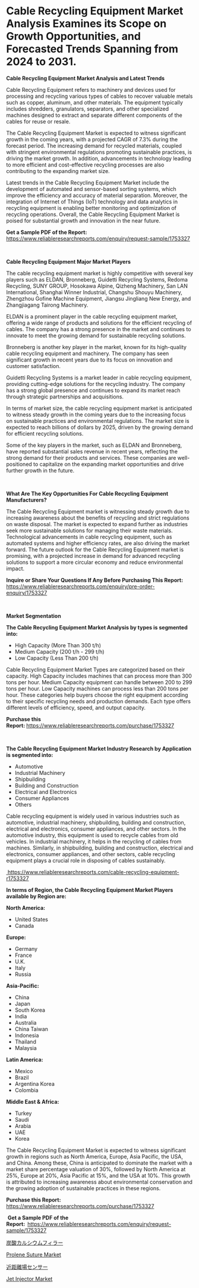 <p><h1>Cable Recycling Equipment Market Analysis Examines its Scope on Growth Opportunities, and Forecasted Trends Spanning from 2024 to 2031.</h1></p><p><strong>Cable Recycling Equipment Market Analysis and Latest Trends</strong></p>
<p><p>Cable Recycling Equipment refers to machinery and devices used for processing and recycling various types of cables to recover valuable metals such as copper, aluminum, and other materials. The equipment typically includes shredders, granulators, separators, and other specialized machines designed to extract and separate different components of the cables for reuse or resale.</p><p>The Cable Recycling Equipment Market is expected to witness significant growth in the coming years, with a projected CAGR of 7.3% during the forecast period. The increasing demand for recycled materials, coupled with stringent environmental regulations promoting sustainable practices, is driving the market growth. In addition, advancements in technology leading to more efficient and cost-effective recycling processes are also contributing to the expanding market size.</p><p>Latest trends in the Cable Recycling Equipment Market include the development of automated and sensor-based sorting systems, which improve the efficiency and accuracy of material separation. Moreover, the integration of Internet of Things (IoT) technology and data analytics in recycling equipment is enabling better monitoring and optimization of recycling operations. Overall, the Cable Recycling Equipment Market is poised for substantial growth and innovation in the near future.</p></p>
<p><strong>Get a Sample PDF of the Report:&nbsp;</strong> <a href="https://www.reliableresearchreports.com/enquiry/request-sample/1753327">https://www.reliableresearchreports.com/enquiry/request-sample/1753327</a></p>
<p>&nbsp;</p>
<p><strong>Cable Recycling Equipment Major Market Players</strong></p>
<p><p>The cable recycling equipment market is highly competitive with several key players such as ELDAN, Bronneberg, Guidetti Recycling Systems, Redoma Recycling, SUNY GROUP, Hosokawa Alpine, Qizheng Machinery, San LAN International, Shanghai Winner Industrial, Changshu Shouyu Machinery, Zhengzhou Gofine Machine Equipment, Jiangsu Jingliang New Energy, and Zhangjiagang Tairong Machinery.</p><p>ELDAN is a prominent player in the cable recycling equipment market, offering a wide range of products and solutions for the efficient recycling of cables. The company has a strong presence in the market and continues to innovate to meet the growing demand for sustainable recycling solutions.</p><p>Bronneberg is another key player in the market, known for its high-quality cable recycling equipment and machinery. The company has seen significant growth in recent years due to its focus on innovation and customer satisfaction.</p><p>Guidetti Recycling Systems is a market leader in cable recycling equipment, providing cutting-edge solutions for the recycling industry. The company has a strong global presence and continues to expand its market reach through strategic partnerships and acquisitions.</p><p>In terms of market size, the cable recycling equipment market is anticipated to witness steady growth in the coming years due to the increasing focus on sustainable practices and environmental regulations. The market size is expected to reach billions of dollars by 2025, driven by the growing demand for efficient recycling solutions.</p><p>Some of the key players in the market, such as ELDAN and Bronneberg, have reported substantial sales revenue in recent years, reflecting the strong demand for their products and services. These companies are well-positioned to capitalize on the expanding market opportunities and drive further growth in the future.</p></p>
<p>&nbsp;</p>
<p><strong>What Are The Key Opportunities For Cable Recycling Equipment Manufacturers?</strong></p>
<p><p>The Cable Recycling Equipment market is witnessing steady growth due to increasing awareness about the benefits of recycling and strict regulations on waste disposal. The market is expected to expand further as industries seek more sustainable solutions for managing their waste materials. Technological advancements in cable recycling equipment, such as automated systems and higher efficiency rates, are also driving the market forward. The future outlook for the Cable Recycling Equipment market is promising, with a projected increase in demand for advanced recycling solutions to support a more circular economy and reduce environmental impact.</p></p>
<p><strong>Inquire or Share Your Questions If Any Before Purchasing This Report:</strong> <a href="https://www.reliableresearchreports.com/enquiry/pre-order-enquiry/1753327">https://www.reliableresearchreports.com/enquiry/pre-order-enquiry/1753327</a></p>
<p>&nbsp;</p>
<p><strong>Market Segmentation</strong></p>
<p><strong>The Cable Recycling Equipment Market Analysis by types is segmented into:</strong></p>
<p><ul><li>High Capacity (More Than 300 t/h)</li><li>Medium Capacity (200 t/h - 299 t/h)</li><li>Low Capacity (Less Than 200 t/h)</li></ul></p>
<p><p>Cable Recycling Equipment Market Types are categorized based on their capacity. High Capacity includes machines that can process more than 300 tons per hour. Medium Capacity equipment can handle between 200 to 299 tons per hour. Low Capacity machines can process less than 200 tons per hour. These categories help buyers choose the right equipment according to their specific recycling needs and production demands. Each type offers different levels of efficiency, speed, and output capacity.</p></p>
<p><strong>Purchase this Report:&nbsp;</strong><a href="https://www.reliableresearchreports.com/purchase/1753327">https://www.reliableresearchreports.com/purchase/1753327</a></p>
<p>&nbsp;</p>
<p><strong>The Cable Recycling Equipment Market Industry Research by Application is segmented into:</strong></p>
<p><ul><li>Automotive</li><li>Industrial Machinery</li><li>Shipbuilding</li><li>Building and Construction</li><li>Electrical and Electronics</li><li>Consumer Appliances</li><li>Others</li></ul></p>
<p><p>Cable recycling equipment is widely used in various industries such as automotive, industrial machinery, shipbuilding, building and construction, electrical and electronics, consumer appliances, and other sectors. In the automotive industry, this equipment is used to recycle cables from old vehicles. In industrial machinery, it helps in the recycling of cables from machines. Similarly, in shipbuilding, building and construction, electrical and electronics, consumer appliances, and other sectors, cable recycling equipment plays a crucial role in disposing of cables sustainably.</p></p>
<p><a href="https://www.reliableresearchreports.com/cable-recycling-equipment-r1753327">&nbsp;https://www.reliableresearchreports.com/cable-recycling-equipment-r1753327</a></p>
<p><strong>In terms of Region, the Cable Recycling Equipment Market Players available by Region are:</strong></p>
<p>
    <p> <strong> North America: </strong>
        <ul>
            <li>United States</li>
            <li>Canada</li>
        </ul>
        </p> 
    <p> <strong> Europe: </strong>
        <ul>
            <li>Germany</li>
            <li>France</li>
            <li>U.K.</li>
            <li>Italy</li>
            <li>Russia</li>
        </ul>
        </p> 
    <p> <strong> Asia-Pacific: </strong>
        <ul>
            <li>China</li>
            <li>Japan</li>
            <li>South Korea</li>
            <li>India</li>
            <li>Australia</li>
            <li>China Taiwan</li>
            <li>Indonesia</li>
            <li>Thailand</li>
            <li>Malaysia</li>
        </ul>
        </p> 
    <p> <strong> Latin America: </strong>
        <ul>
            <li>Mexico</li>
            <li>Brazil</li>
            <li>Argentina Korea</li>
            <li>Colombia</li>
        </ul>
        </p> 
    <p> <strong> Middle East & Africa: </strong>
        <ul>
            <li>Turkey</li>
            <li>Saudi</li>
            <li>Arabia</li>
            <li>UAE</li>
            <li>Korea</li>
        </ul>
    </p>
    </p>
<p><p>The Cable Recycling Equipment Market is expected to witness significant growth in regions such as North America, Europe, Asia Pacific, the USA, and China. Among these, China is anticipated to dominate the market with a market share percentage valuation of 30%, followed by North America at 25%, Europe at 20%, Asia Pacific at 15%, and the USA at 10%. This growth is attributed to increasing awareness about environmental conservation and the growing adoption of sustainable practices in these regions.</p></p>
<p><strong>Purchase this Report: </strong><a href="https://www.reliableresearchreports.com/purchase/1753327">https://www.reliableresearchreports.com/purchase/1753327</a></p>
<p>&nbsp;<strong>Get a Sample PDF of the Report:&nbsp;&nbsp;</strong><a href="https://www.reliableresearchreports.com/enquiry/request-sample/1753327">https://www.reliableresearchreports.com/enquiry/request-sample/1753327</a></p>
<p><strong></strong></p>
<p><p><a href="https://medium.com/@tomienow6767d/%E7%82%AD%E9%85%B8%E3%82%AB%E3%83%AB%E3%82%B7%E3%82%A6%E3%83%A0%E3%83%95%E3%82%A3%E3%83%A9%E3%83%BC%E5%B8%82%E5%A0%B4%E8%A6%8F%E6%A8%A1-%E5%B8%82%E5%A0%B4%E5%B1%95%E6%9C%9B%E3%81%A8%E5%B8%82%E5%A0%B4%E4%BA%88%E6%B8%AC-2024%E5%B9%B4%E3%81%8B%E3%82%892031%E5%B9%B4-165a36d9e46f">炭酸カルシウムフィラー</a></p><p><a href="https://www.linkedin.com/pulse/prolene-suture-market-size-reveals-best-marketing-channels-ur88e?trackingId=5%2BBNOGr5DgyuMlHgaLPNzA%3D%3D">Prolene Suture Market</a></p><p><a href="https://medium.com/@phillipbarnett65/%E8%BF%91%E6%8E%A5%E3%82%BB%E3%83%B3%E3%82%B5%E3%83%BC%E3%83%9E%E3%83%BC%E3%82%B1%E3%83%83%E3%83%88-%E5%B8%82%E5%A0%B4cagr-%E5%B8%82%E5%A0%B4%E5%8B%95%E5%90%91-%E3%81%8A%E3%82%88%E3%81%B3%E6%88%90%E9%95%B7%E6%88%A6%E7%95%A5%E3%81%AB%E9%96%A2%E3%81%99%E3%82%8B%E6%B4%9E%E5%AF%9F-fd730aa748de">近距離場センサー</a></p><p><a href="https://www.linkedin.com/pulse/jet-injector-market-insight-trends-growth-forecasted-from-4uype?trackingId=tk0bP8Uec1Ij2kFwXez0dA%3D%3D">Jet Injector Market</a></p></p>